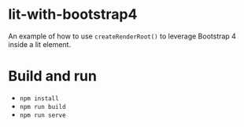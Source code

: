 # lit-with-bootstrap4
An example of how to use `createRenderRoot()` to leverage Bootstrap 4 inside a lit element.

# Build and run
- `npm install`
- `npm run build`
- `npm run serve`
